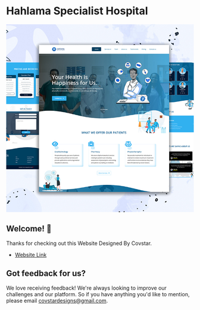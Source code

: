 # Hahlama Specialist Hospital

![Design preview for the Hahlama specialist hospital](./designs/desktop-preview.jpg)

## Welcome! 👋

Thanks for checking out this Website Designed By Covstar.
- <a href="https://covstar.github.io/hahlama" >Website Link</a>


## Got feedback for us?

We love receiving feedback! We're always looking to improve our challenges and our platform. So if you have anything you'd like to mention, please email covstardesigns@gmail.com.

